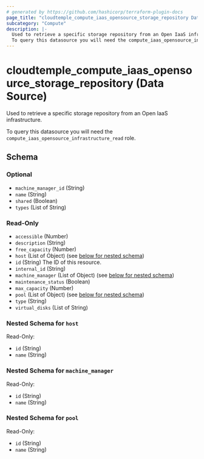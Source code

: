 ```yaml
---
# generated by https://github.com/hashicorp/terraform-plugin-docs
page_title: "cloudtemple_compute_iaas_opensource_storage_repository Data Source - terraform-provider-cloudtemple"
subcategory: "Compute"
description: |-
  Used to retrieve a specific storage repository from an Open IaaS infrastructure.
  To query this datasource you will need the compute_iaas_opensource_infrastructure_read role.
---
```


# cloudtemple_compute_iaas_opensource_storage_repository (Data Source)

Used to retrieve a specific storage repository from an Open IaaS infrastructure.

To query this datasource you will need the `compute_iaas_opensource_infrastructure_read` role.



<!-- schema generated by tfplugindocs -->
## Schema

### Optional

- `machine_manager_id` (String)
- `name` (String)
- `shared` (Boolean)
- `types` (List of String)

### Read-Only

- `accessible` (Number)
- `description` (String)
- `free_capacity` (Number)
- `host` (List of Object) (see [below for nested schema](#nestedatt--host))
- `id` (String) The ID of this resource.
- `internal_id` (String)
- `machine_manager` (List of Object) (see [below for nested schema](#nestedatt--machine_manager))
- `maintenance_status` (Boolean)
- `max_capacity` (Number)
- `pool` (List of Object) (see [below for nested schema](#nestedatt--pool))
- `type` (String)
- `virtual_disks` (List of String)

<a id="nestedatt--host"></a>
### Nested Schema for `host`

Read-Only:

- `id` (String)
- `name` (String)


<a id="nestedatt--machine_manager"></a>
### Nested Schema for `machine_manager`

Read-Only:

- `id` (String)
- `name` (String)


<a id="nestedatt--pool"></a>
### Nested Schema for `pool`

Read-Only:

- `id` (String)
- `name` (String)



